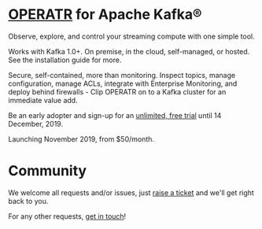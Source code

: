 # [OPERATR](https://operatr.io) for Apache Kafka®

Observe, explore, and control your streaming compute with one simple tool.

Works with Kafka 1.0+. On premise, in the cloud, self-managed, or hosted. See the installation guide for more.

Secure, self-contained, more than monitoring. Inspect topics, manage configuration, manage ACLs, integrate with Enterprise Monitoring, and deploy behind firewalls - Clip OPERATR on to a Kafka cluster for an immediate value add.

Be an early adopter and sign-up for an [unlimited, free trial](https://operatr.io/#/get-operatr) until 14 December, 2019.

Launching November 2019, from $50/month.

# Community

We welcome all requests and/or issues, just [raise a ticket](https://github.com/operatr-io/community/issues) and we'll get right back to you.

For any other requests, [get in touch](mailto:support@operatr.io)!
